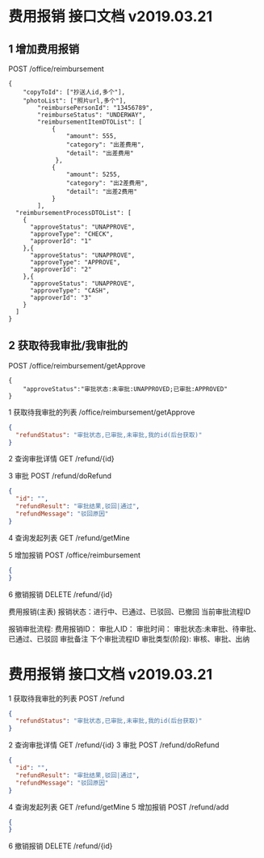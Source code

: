 ﻿# 费用报销 接口文档 v2019.03.21
## 1 增加费用报销
POST /office/reimbursement
```
{
    "copyToId": ["抄送人id,多个"],
    "photoList": ["照片url,多个"],
        "reimbursePersonId": "13456789",
        "reimburseStatus": "UNDERWAY",
        "reimbursementItemDTOList": [
            {
                "amount": 555,
                "category": "出差费用",
                "detail": "出差费用"
             },
            {
                "amount": 5255,
                "category": "出2差费用",
                "detail": "出差2费用"
            }
        ],
  "reimbursementProcessDTOList": [
    {
      "approveStatus": "UNAPPROVE",
      "approveType": "CHECK",
      "approverId": "1"
    },{
      "approveStatus": "UNAPPROVE",
      "approveType": "APPROVE",
      "approverId": "2"
    },{
      "approveStatus": "UNAPPROVE",
      "approveType": "CASH",
      "approverId": "3"
    }
  ]
}
```
## 2 获取待我审批/我审批的
POST /office/reimbursement/getApprove
```
{
    "approveStatus":"审批状态:未审批:UNAPPROVED;已审批:APPROVED"
}
```



1 获取待我审批的列表
/office/reimbursement/getApprove
```JSON
{
  "refundStatus": "审批状态,已审批,未审批,我的id(后台获取)"
}
```

2 查询审批详情
GET /refund/{id}

3 审批
POST /refund/doRefund
```JSON
{
  "id": "",
  "refundResult": "审批结果,驳回|通过",
  "refundMessage": "驳回原因"
}
```

4 查询发起列表
GET /refund/getMine

5 增加报销
POST /office/reimbursement
```JSON
{
}
```

6 撤销报销
DELETE /refund/{id}


费用报销(主表)
报销状态：进行中、已通过、已驳回、已撤回
当前审批流程ID

报销审批流程:
费用报销ID：
审批人ID：
审批时间：
审批状态:未审批、待审批、已通过、已驳回
审批备注
下个审批流程ID
审批类型(阶段): 审核、审批、出纳

# 费用报销 接口文档 v2019.03.21
1 获取待我审批的列表
POST /refund
```JSON
{
  "refundStatus": "审批状态,已审批,未审批,我的id(后台获取)"
}
```
2 查询审批详情
GET /refund/{id}
3 审批
POST /refund/doRefund
```JSON
{
  "id": "",
  "refundResult": "审批结果,驳回|通过",
  "refundMessage": "驳回原因"
}
```
4 查询发起列表
GET /refund/getMine
5 增加报销
POST /refund/add
```JSON
{
}
```
6 撤销报销
DELETE /refund/{id}